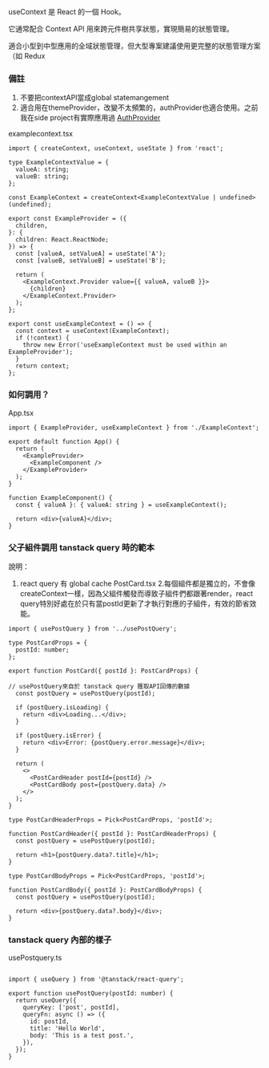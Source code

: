 useContext 是 React 的一個 Hook。

它通常配合 Context API 用來跨元件樹共享狀態，實現簡易的狀態管理。

適合小型到中型應用的全域狀態管理，但大型專案建議使用更完整的狀態管理方案（如 Redux

### 備註
1. 不要把contextAPI當成global statemangement
2. 適合用在themeProvider，改變不太頻繁的，authProvider也適合使用。之前我在side project有實際應用過 [AuthProvider](https://github.com/Vic428-human/expense-tracker-app/blob/main/context/authContext.tsx)



examplecontext.tsx

```
import { createContext, useContext, useState } from 'react';

type ExampleContextValue = {
  valueA: string;
  valueB: string;
};

const ExampleContext = createContext<ExampleContextValue | undefined>(undefined);

export const ExampleProvider = ({
  children,
}: {
  children: React.ReactNode;
}) => {
  const [valueA, setValueA] = useState('A');
  const [valueB, setValueB] = useState('B');

  return (
    <ExampleContext.Provider value={{ valueA, valueB }}>
      {children}
    </ExampleContext.Provider>
  );
};

export const useExampleContext = () => {
  const context = useContext(ExampleContext);
  if (!context) {
    throw new Error('useExampleContext must be used within an ExampleProvider');
  }
  return context;
};

```

### 如何調用？

App.tsx

```
import { ExampleProvider, useExampleContext } from './ExampleContext';

export default function App() {
  return (
    <ExampleProvider>
      <ExampleComponent />
    </ExampleProvider>
  );
}

function ExampleComponent() {
  const { valueA }: { valueA: string } = useExampleContext();

  return <div>{valueA}</div>;
}

```

### 父子組件調用 tanstack query 時的範本
說明：
1. react query 有 global cache
PostCard.tsx
2.每個組件都是獨立的，不會像createContext一樣，因為父組件觸發而導致子組件們都跟著render，react query特別好處在於只有當postId更新了才執行對應的子組件，有效的節省效能。
```
import { usePostQuery } from '../usePostQuery';

type PostCardProps = {
  postId: number;
};

export function PostCard({ postId }: PostCardProps) {

// usePostQuery來自於 tanstack query 獲取API回傳的數據
  const postQuery = usePostQuery(postId);

  if (postQuery.isLoading) {
    return <div>Loading...</div>;
  }

  if (postQuery.isError) {
    return <div>Error: {postQuery.error.message}</div>;
  }

  return (
    <>
      <PostCardHeader postId={postId} />
      <PostCardBody post={postQuery.data} />
    </>
  );
}

type PostCardHeaderProps = Pick<PostCardProps, 'postId'>;

function PostCardHeader({ postId }: PostCardHeaderProps) {
  const postQuery = usePostQuery(postId);

  return <h1>{postQuery.data?.title}</h1>;
}

type PostCardBodyProps = Pick<PostCardProps, 'postId'>;

function PostCardBody({ postId }: PostCardBodyProps) {
  const postQuery = usePostQuery(postId);

  return <div>{postQuery.data?.body}</div>;
}
```

### tanstack query 內部的樣子
usePostquery.ts
```

import { useQuery } from '@tanstack/react-query';

export function usePostQuery(postId: number) {
  return useQuery({
    queryKey: ['post', postId],
    queryFn: async () => ({
      id: postId,
      title: 'Hello World',
      body: 'This is a test post.',
    }),
  });
}

```
